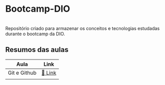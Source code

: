 # Bootcamp-DIO
<br>
Repositório criado para armazenar os conceitos e tecnologias estudadas durante o bootcamp da DIO. 

## Resumos das aulas

| Aula | Link |
|------|------|
| Git e Github | [🔗 Link](https://github.com/fabricioliquesley/Bootcamp-DIO/blob/main/git_e_git-hub/RESUMO.md)
|||